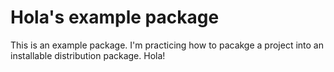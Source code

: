 # Hola's example package

This is an example package. I'm practicing how to pacakge a project into an
installable distribution package. Hola!

